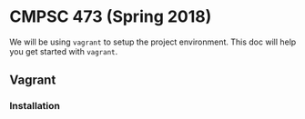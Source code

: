 # CMPSC 473 (Spring 2018)
We will be using `vagrant` to setup the project environment. This doc will help you get started with `vagrant`. 

## Vagrant
### Installation

